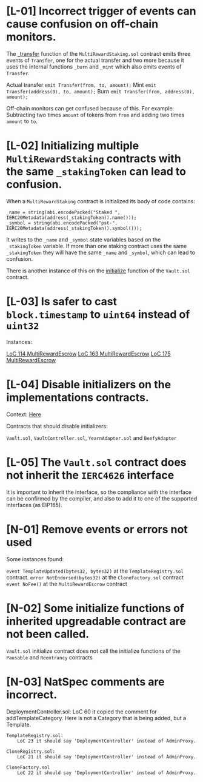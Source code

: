 # [L-01] Incorrect trigger of events can cause confusion on off-chain monitors.

The [_transfer](https://github.com/code-423n4/2023-01-popcorn/blob/main/src/utils/MultiRewardStaking.sol#L137) function of the `MultiRewardStaking.sol` contract emits three events of `Transfer`, one for the actual transfer and two more because it uses the internal functions `_burn` and `_mint` which also emits events of `Transfer`. 

Actual transfer `emit Transfer(from, to, amount);`
Mint `emit Transfer(address(0), to, amount);`
Burn `emit Transfer(from, address(0), amount);`

Off-chain monitors can get confused because of this. For example: Subtracting two times `amount` of tokens from `from` and adding two times `amount` to `to`.

# [L-02] Initializing multiple `MultiRewardStaking` contracts with the same `_stakingToken` can lead to confusion.

When a `MultiRewardStaking` contract is initialized its body of code contains:
```
_name = string(abi.encodePacked("Staked ", IERC20Metadata(address(_stakingToken)).name()));
_symbol = string(abi.encodePacked("pst-", IERC20Metadata(address(_stakingToken)).symbol()));
```
It writes to the `_name` and `_symbol` state variables based on the `_stakingToken` variable. If more than one staking contract uses the same `_stakingToken` they will have the same `_name` and `_symbol`, which can lead to confusion. 

There is another instance of this on the [initialize](https://github.com/code-423n4/2023-01-popcorn/blob/main/src/vault/Vault.sol#L57v) function of the `Vault.sol` contract.

# [L-03] Is safer to cast `block.timestamp` to `uint64` instead of `uint32`
 
Instances:

[LoC 114 MultiRewardEscrow](https://github.com/code-423n4/2023-01-popcorn/blob/main/src/utils/MultiRewardEscrow.sol#L114)
[LoC 163 MultiRewardEscrow](https://github.com/code-423n4/2023-01-popcorn/blob/main/src/utils/MultiRewardEscrow.sol#L163)
[LoC 175 MultiRewardEscrow](https://github.com/code-423n4/2023-01-popcorn/blob/main/src/utils/MultiRewardEscrow.sol#L175)

# [L-04] Disable initializers on the implementations contracts.

Context: [Here](https://forum.openzeppelin.com/t/is-disableinitializers-necessary/31070)

Contracts that should disable initializers:

`Vault.sol`, `VaultController.sol`, `YearnAdapter.sol` and `BeefyAdapter`

# [L-05] The `Vault.sol` contract does not inherit the `IERC4626` interface

It is important to inherit the interface, so the compliance with the interface can be confirmed by the compiler, and also to add it to one of the supported interfaces (as EIP165).

# [N-01] Remove events or errors not used

Some instances found:

`event TemplateUpdated(bytes32, bytes32)` at the `TemplateRegistry.sol` contract.
`error NotEndorsed(bytes32)` at the `CloneFactory.sol` contract
`event NoFee()` at the `MultiRewardEscrow` contract

# [N-02] Some initialize functions of inherited upgreadable contract are not been called.

`Vault.sol` initialize contract does not call the initialize functions of the `Pausable` and `Reentrancy` contracts

# [N-03] NatSpec comments are incorrect.

DeploymentController.sol:
		LoC 60 it copied the comment for addTemplateCategory. Here is not a Category that is being added, but a Template.
		
	TemplateRegistry.sol:
		LoC 23 it should say 'DeploymentController' instead of AdminProxy.
		
	CloneRegistry.sol:
		LoC 21 it should say 'DeploymentController' instead of AdminProxy.
		
	CloneFactory.sol
		LoC 22 it should say 'DeploymentController' instead of AdminProxy.
